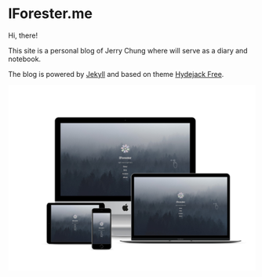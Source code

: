 # IForester.me

Hi, there!

This site is a personal blog of Jerry Chung where will serve as a diary and notebook.

The blog is powered by [Jekyll](https://jekyllrb.com/) and based on theme [Hydejack Free](https://hydejack.com/).

![my_blog](/assets/img/my_blog.jpg)
